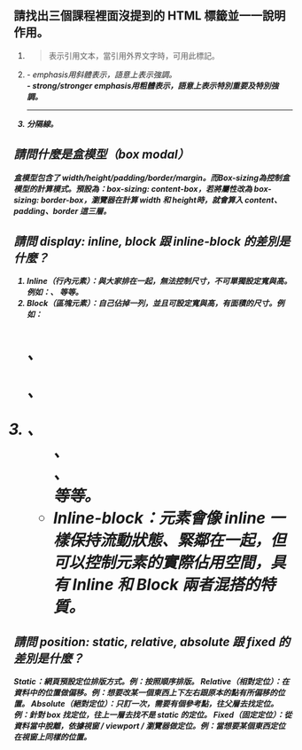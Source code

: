 ## 請找出三個課程裡面沒提到的 HTML 標籤並一一說明作用。
1.	<blockquote> 表示引用文本，當引用外界文字時，可用此標記。
2.	<em> - emphasis用斜體表示，語意上表示強調。  
<strong> - strong/stronger emphasis用粗體表示，語意上表示特別重要及特別強調。
3.	<hr> 分隔線。


## 請問什麼是盒模型（box modal）
盒模型包含了 width/height/padding/border/margin。而Box-sizing為控制盒模型的計算模式。預設為：box-sizing: content-box，若將屬性改為 box-sizing: border-box，瀏覽器在計算 width 和 height時，就會算入 content、padding、border 這三層。


## 請問 display: inline, block 跟 inline-block 的差別是什麼？
1. Inline（行內元素）：與大家排在一起，無法控制尺寸，不可單獨設定寬與高。例如：<a>、<span> 等等。
2. Block（區塊元素）：自己佔掉一列，並且可設定寬與高，有面積的尺寸。例如：<h1>、<p>、<li>、<ul>、<div>、<form> 等等。
3. Inline-block：元素會像 inline 一樣保持流動狀態、緊鄰在一起，但可以控制元素的實際佔用空間，具有 Inline 和 Block 兩者混搭的特質。


## 請問 position: static, relative, absolute 跟 fixed 的差別是什麼？
Static：網頁預設定位排版方式。例：按照順序排版。
Relative（相對定位）：在資料中的位置做偏移。例：想要改某一個東西上下左右跟原本的點有所偏移的位置。
Absolute（絕對定位）：只訂一次，需要有個參考點，往父層去找定位。例：針對 box 找定位，往上一層去找不是 static 的定位。
Fixed（固定定位）：從資料當中脫離，依據視窗 / viewport / 瀏覽器做定位。例：當想要某個東西定位在視窗上同樣的位置。

